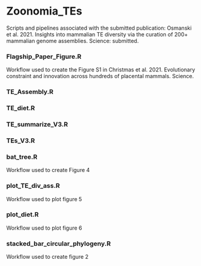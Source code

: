 # Zoonomia_TEs
Scripts and pipelines associated with the submitted publication: Osmanski et al. 2021. Insights into mammalian TE diversity via the curation of 200+ mammalian genome assemblies. Science: submitted. 



### Flagship_Paper_Figure.R
Workflow used to create the Figure S1 in Christmas et al. 2021. Evolutionary constraint and innovation across hundreds of placental mammals. Science. 



### TE_Assembly.R



### TE_diet.R



### TE_summarize_V3.R



### TEs_V3.R



### bat_tree.R
Workflow used to create Figure 4


### plot_TE_div_ass.R
Workflow used to plot figure 5


### plot_diet.R
Workflow used to plot figure 6


### stacked_bar_circular_phylogeny.R
Workflow used to create figure 2
